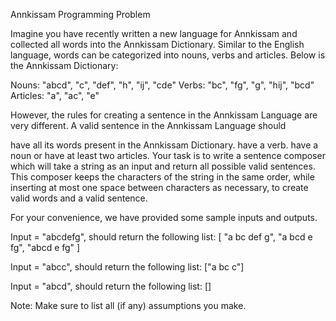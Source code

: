 Annkissam Programming Problem

Imagine you have recently written a new language for Annkissam and collected all words into the Annkissam Dictionary. Similar to the English language, words can be categorized into nouns, verbs and articles. Below is the Annkissam Dictionary:

Nouns: "abcd", "c", "def", "h", "ij", "cde" Verbs: "bc", "fg", "g", "hij", "bcd" Articles: "a", "ac", "e"

However, the rules for creating a sentence in the Annkissam Language are very different. A valid sentence in the Annkissam Language should

have all its words present in the Annkissam Dictionary.
have a verb.
have a noun or have at least two articles.
Your task is to write a sentence composer which will take a string as an input and return all possible valid sentences. This composer keeps the characters of the string in the same order, while inserting at most one space between characters as necessary, to create valid words and a valid sentence.

For your convenience, we have provided some sample inputs and outputs.

Input = "abcdefg", should return the following list: [ "a bc def g", "a bcd e fg", "abcd e fg" ]

Input = "abcc", should return the following list: ["a bc c"]

Input = "abcd", should return the following list: []

Note: Make sure to list all (if any) assumptions you make.
